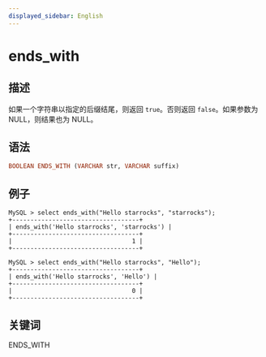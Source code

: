 ```yaml
---
displayed_sidebar: English
---
```


# ends_with

## 描述

如果一个字符串以指定的后缀结尾，则返回 `true`。否则返回 `false`。如果参数为 NULL，则结果也为 NULL。

## 语法

```Haskell
BOOLEAN ENDS_WITH (VARCHAR str, VARCHAR suffix)
```

## 例子

```Plain Text
MySQL > select ends_with("Hello starrocks", "starrocks");
+-----------------------------------+
| ends_with('Hello starrocks', 'starrocks') |
+-----------------------------------+
|                                 1 |
+-----------------------------------+

MySQL > select ends_with("Hello starrocks", "Hello");
+-----------------------------------+
| ends_with('Hello starrocks', 'Hello') |
+-----------------------------------+
|                                 0 |
+-----------------------------------+
```

## 关键词

ENDS_WITH

